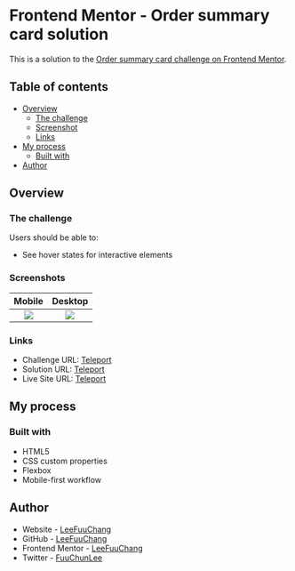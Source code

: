 # Frontend Mentor - Order summary card solution

This is a solution to the [Order summary card challenge on Frontend Mentor](https://www.frontendmentor.io/challenges/order-summary-component-QlPmajDUj).

## Table of contents
- [Overview](#Overview)
  - [The challenge](#The-challenge)
  - [Screenshot](#Screenshots)
  - [Links](#Links)
- [My process](#my-process)
  - [Built with](#Built-with)
- [Author](#Author)

## Overview
### The challenge
Users should be able to:
- See hover states for interactive elements
### Screenshots
| Mobile | Desktop |
| :-: | :-: |
|![](https://i.imgur.com/oIlNXO5.jpg)|![](https://i.imgur.com/nONcszo.jpg)|
### Links
- Challenge URL: [Teleport](https://www.frontendmentor.io/challenges/order-summary-component-QlPmajDUj)
- Solution URL: [Teleport](https://github.com/LeeFuuChang/Frontend-Mentor-Order-summary-card)
- Live Site URL: [Teleport](https://leefuuchang.github.io/Frontend-Mentor-Order-summary-card/)

## My process
### Built with
- HTML5
- CSS custom properties
- Flexbox
- Mobile-first workflow

## Author
- Website - [LeeFuuChang](https://www.leefuuchang.in)
- GitHub - [LeeFuuChang](https://github.com/LeeFuuChang)
- Frontend Mentor - [LeeFuuChang](https://www.frontendmentor.io/profile/LeeFuuChang)
- Twitter - [FuuChunLee](https://twitter.com/FuuChunLee)

